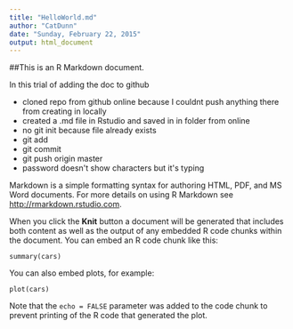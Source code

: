 ```yaml
---
title: "HelloWorld.md"
author: "CatDunn"
date: "Sunday, February 22, 2015"
output: html_document
---
```


##This is an R Markdown document.

In this trial of adding the doc to github 
* cloned repo from github online because I couldnt push anything there from creating in locally
* created a .md file in Rstudio and saved in in folder from online
* no git init because file already exists
* git add
* git commit 
* git push origin master
* password doesn't show characters but it's typing


Markdown is a simple formatting syntax for authoring HTML, PDF, and MS Word documents. For more details on using R Markdown see <http://rmarkdown.rstudio.com>.

When you click the **Knit** button a document will be generated that includes both content as well as the output of any embedded R code chunks within the document. You can embed an R code chunk like this:

```{r}
summary(cars)
```

You can also embed plots, for example:

```{r, echo=FALSE}
plot(cars)
```

Note that the `echo = FALSE` parameter was added to the code chunk to prevent printing of the R code that generated the plot.

